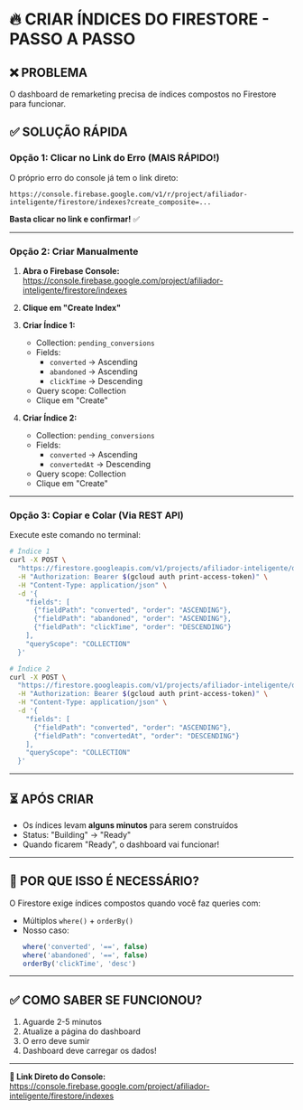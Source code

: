 # 🔥 CRIAR ÍNDICES DO FIRESTORE - PASSO A PASSO

## ❌ PROBLEMA
O dashboard de remarketing precisa de índices compostos no Firestore para funcionar.

## ✅ SOLUÇÃO RÁPIDA

### Opção 1: Clicar no Link do Erro (MAIS RÁPIDO!)

O próprio erro do console já tem o link direto:

```
https://console.firebase.google.com/v1/r/project/afiliador-inteligente/firestore/indexes?create_composite=...
```

**Basta clicar no link e confirmar!** ✅

---

### Opção 2: Criar Manualmente

1. **Abra o Firebase Console:**
   https://console.firebase.google.com/project/afiliador-inteligente/firestore/indexes

2. **Clique em "Create Index"**

3. **Criar Índice 1:**
   - Collection: `pending_conversions`
   - Fields:
     - `converted` → Ascending
     - `abandoned` → Ascending
     - `clickTime` → Descending
   - Query scope: Collection
   - Clique em "Create"

4. **Criar Índice 2:**
   - Collection: `pending_conversions`
   - Fields:
     - `converted` → Ascending
     - `convertedAt` → Descending
   - Query scope: Collection
   - Clique em "Create"

---

### Opção 3: Copiar e Colar (Via REST API)

Execute este comando no terminal:

```bash
# Índice 1
curl -X POST \
  "https://firestore.googleapis.com/v1/projects/afiliador-inteligente/databases/(default)/collectionGroups/pending_conversions/indexes" \
  -H "Authorization: Bearer $(gcloud auth print-access-token)" \
  -H "Content-Type: application/json" \
  -d '{
    "fields": [
      {"fieldPath": "converted", "order": "ASCENDING"},
      {"fieldPath": "abandoned", "order": "ASCENDING"},
      {"fieldPath": "clickTime", "order": "DESCENDING"}
    ],
    "queryScope": "COLLECTION"
  }'

# Índice 2
curl -X POST \
  "https://firestore.googleapis.com/v1/projects/afiliador-inteligente/databases/(default)/collectionGroups/pending_conversions/indexes" \
  -H "Authorization: Bearer $(gcloud auth print-access-token)" \
  -H "Content-Type: application/json" \
  -d '{
    "fields": [
      {"fieldPath": "converted", "order": "ASCENDING"},
      {"fieldPath": "convertedAt", "order": "DESCENDING"}
    ],
    "queryScope": "COLLECTION"
  }'
```

---

## ⏳ APÓS CRIAR

- Os índices levam **alguns minutos** para serem construídos
- Status: "Building" → "Ready"
- Quando ficarem "Ready", o dashboard vai funcionar!

---

## 🎯 POR QUE ISSO É NECESSÁRIO?

O Firestore exige índices compostos quando você faz queries com:
- Múltiplos `where()` + `orderBy()`
- Nosso caso:
  ```js
  where('converted', '==', false)
  where('abandoned', '==', false)
  orderBy('clickTime', 'desc')
  ```

---

## ✅ COMO SABER SE FUNCIONOU?

1. Aguarde 2-5 minutos
2. Atualize a página do dashboard
3. O erro deve sumir
4. Dashboard deve carregar os dados!

---

**🔗 Link Direto do Console:**
https://console.firebase.google.com/project/afiliador-inteligente/firestore/indexes